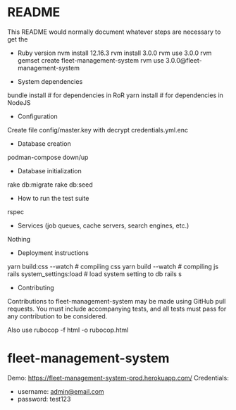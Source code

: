 # README

This README would normally document whatever steps are necessary to get the

* Ruby version 
nvm install 12.16.3
rvm install 3.0.0
rvm use 3.0.0
rvm gemset create fleet-management-system
rvm use 3.0.0@fleet-management-system 

* System dependencies

bundle install # for dependencies in RoR
yarn install   # for dependencies in NodeJS

* Configuration

Create file config/master.key with decrypt credentials.yml.enc

* Database creation

podman-compose down/up

* Database initialization

rake db:migrate
rake db:seed

* How to run the test suite

rspec

* Services (job queues, cache servers, search engines, etc.)

Nothing

* Deployment instructions

yarn build:css --watch # compiling css
yarn build --watch # compiling js
rails system_settings:load # load system setting to db
rails s

* Contributing

Contributions to fleet-management-system may be made using GitHub pull requests. You must include accompanying tests, and all tests must pass for any contribution to be considered.

Also use rubocop -f html -o rubocop.html

# fleet-management-system

Demo: https://fleet-management-system-prod.herokuapp.com/
Credentials:
- username: admin@email.com
- password: test123
